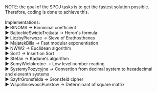 <br>NOTE: the goal of the SPOJ tasks is to get the fastest solution possible. Therefore, coding is done to achieve this.
<br>
<br>Implementations:
<br>► BINOMS -> Binominal coefficient
<br>► BajtockieSwietoTrojkata -> Heron's formula
<br>► LiczbyPierwsze -> Sieve of Erathosthenes
<br>► MajatekBilla -> Fast modular exponentiation
<br>► NWW2 -> Euclidean algorithm
<br>► Sort1 -> Insertion Sort
<br>► Stefan -> Kadane's algorithm
<br>► SumyWielokrotne -> Low level number reading
<br>► SystemyPozycyjne -> Convertion from decimal system to hexadecimal and eleventh systems
<br>► SzyfrGronsfelda -> Gronsfeld cipher
<br>► WspolliniowoscPunktow -> Determinant of square matrix
